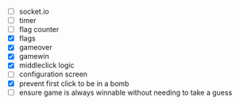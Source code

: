 - [ ] socket.io
- [ ] timer
- [ ] flag counter
- [X] flags
- [X] gameover
- [X] gamewin
- [X] middleclick logic
- [ ] configuration screen
- [X] prevent first click to be in a bomb
- [ ] ensure game is always winnable without needing to take a guess